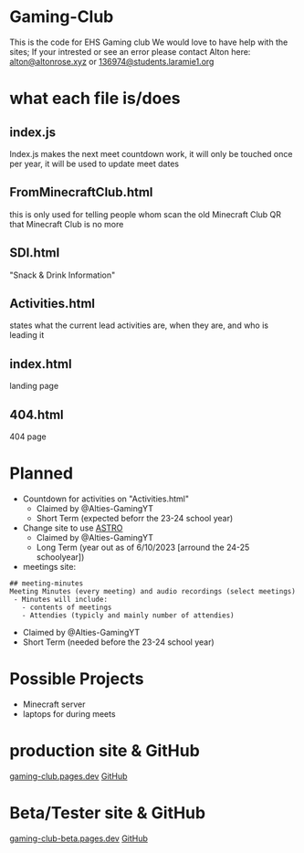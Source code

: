 # Gaming-Club
This is the code for EHS Gaming club
We would love to have help with the sites;
If your intrested or see an error please contact Alton here:
alton@altonrose.xyz or 136974@students.laramie1.org

# what each file is/does
## index.js
Index.js makes the next meet countdown work, it will only be touched once per year, it will be used to update meet dates
## FromMinecraftClub.html
this is only used for telling people whom scan the old Minecraft Club QR that Minecraft Club is no more
## SDI.html
"Snack & Drink Information"
## Activities.html
states what the current lead activities are, when they are, and who is leading it
## index.html
landing page
## 404.html
404 page

# Planned
- Countdown for activities on "Activities.html"
  -  Claimed by @Alties-GamingYT
  -  Short Term (expected beforr the 23-24 school year)
- Change site to use [ASTRO](https://astro.build/)
  -  Claimed by @Alties-GamingYT
  -  Long Term (year out as of 6/10/2023 [arround the 24-25 schoolyear])
- meetings site:
 ```asciidoc 
 ## meeting-minutes
 Meeting Minutes (every meeting) and audio recordings (select meetings)
  - Minutes will include:
    - contents of meetings
    - Attendies (typicly and mainly number of attendies)
```
  -  Claimed by @Alties-GamingYT
  -  Short Term (needed before the 23-24 school year)


# Possible Projects
- Minecraft server
- laptops for during meets
# production site & GitHub
[gaming-club.pages.dev](https://gaming-club.pages.dev)
[GitHub](https://github.com/EHS-Minecraft-Club/Gaming-Club)

# Beta/Tester site & GitHub
[gaming-club-beta.pages.dev](https://gaming-club-beta.pages.dev)
[GitHub](https://github.com/EHS-Minecraft-Club/Gaming-Club-Beta)
